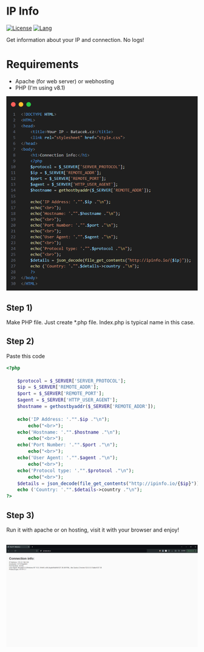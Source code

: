 # IP Info

[![License](https://img.shields.io/github/license/Batacek/IP-info)](LICENSE)
[![Lang](https://img.shields.io/badge/Language-PHP-pink)](Lang)

Get information about your IP and connection. No logs!


# Requirements

- Apache (for web server) or webhosting
- PHP (I'm using v8.1)

<img src="IP-code.png"/>
<h2>Step 1)</h2>
<p>Make PHP file. Just create *.php file. Index.php is typical name in this case.</p>
<h2>Step 2)</h2>
<p>Paste this code</p>

```php
<?php 

    $protocol = $_SERVER['SERVER_PROTOCOL'];
    $ip = $_SERVER['REMOTE_ADDR'];
    $port = $_SERVER['REMOTE_PORT'];
    $agent = $_SERVER['HTTP_USER_AGENT'];
    $hostname = gethostbyaddr($_SERVER['REMOTE_ADDR']);

    echo('IP Address: '."".$ip ."\n");
        echo("<br>");
    echo('Hostname: '."".$hostname ."\n");
        echo("<br>");
    echo('Port Number: '."".$port ."\n");
        echo("<br>");
    echo('User Agent: '."".$agent ."\n");
        echo("<br>");
    echo('Protocol type: '."".$protocol ."\n");
        echo("<br>");
    $details = json_decode(file_get_contents("http://ipinfo.io/{$ip}"));
    echo ('Country: '."".$details->country ."\n");
?>
```

<h2>Step 3)</h2>
<p>Run it with apache or on hosting, visit it with your browser and enjoy!</p>
<br>
<img src="preview.png">
